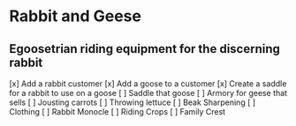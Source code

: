 # Rabbit and Geese

## Egoosetrian riding equipment for the discerning rabbit

[x] Add a rabbit customer
[x] Add a goose to a customer
[x] Create a saddle for a rabbit to use on a goose
[ ] Saddle that goose
[ ] Armory for geese that sells
	[ ] Jousting carrots
	[ ] Throwing lettuce
	[ ] Beak Sharpening
[ ] Clothing
	[ ] Rabbit Monocle
	[ ] Riding Crops
	[ ] Family Crest